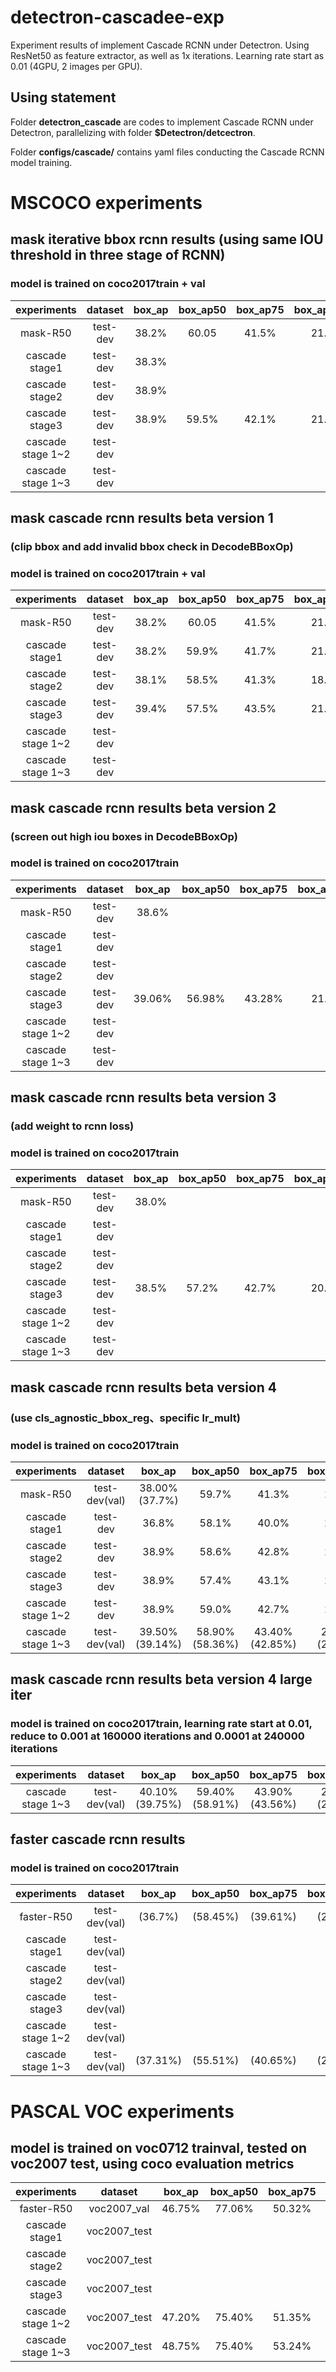 # detectron-cascadee-exp
Experiment results of implement Cascade RCNN under Detectron.
Using ResNet50 as feature extractor, as well as 1x iterations.
Learning rate start as 0.01 (4GPU, 2 images per GPU).

## Using statement
Folder **detectron_cascade** are codes to implement Cascade RCNN under Detectron, parallelizing with folder **$Detectron/detcectron**. 

Folder **configs/cascade/** contains yaml files conducting the Cascade RCNN model training.

# MSCOCO experiments
## mask iterative bbox rcnn results (using same IOU threshold in three stage of RCNN)
### model is trained on coco2017train + val
| experiments | dataset | box_ap | box_ap50 | box_ap75 | box_ap_small | box_ap_med | box_ap_large | mask_ap | mask_ap50 | mask_ap75 | mask_ap_small | mask_ap_med | mask_ap_large |
|:---:|:---:|:---:|:---:|:---:|:---:|:---:|:---:|:---:|:---:|:---:|:---:|:---:|:---:|
| mask-R50       | test-dev | 38.2% | 60.05 | 41.5% | 21.8% | 40.3% | 48.4% | 34.3% | 56.5% | 36.3% | 14.9% | 36.1% | 49.7% |
| cascade stage1 | test-dev | 38.3% |       |       |       |       |       | 34.2% |       |       |       |       |       |
| cascade stage2 | test-dev | 38.9% |       |       |       |       |       | 34.1% |       |       |       |       |       |
| cascade stage3 | test-dev | 38.9% | 59.5% | 42.1% | 21.5% | 40.7% | 50.2% | 34.0% | 56.1% | 35.9% | 14.8% | 35.5% | 49.5% |
| cascade stage 1~2 | test-dev |    |       |       |       |       |       |       |       |       |       |       |       |
| cascade stage 1~3 | test-dev |    |       |       |       |       |       |       |       |       |       |       |       |



## mask cascade rcnn results beta version 1
### (clip bbox and add invalid bbox check in DecodeBBoxOp)
### model is trained on coco2017train + val
| experiments | dataset | box_ap | box_ap50 | box_ap75 | box_ap_small | box_ap_med | box_ap_large | mask_ap | mask_ap50 | mask_ap75 | mask_ap_small | mask_ap_med | mask_ap_large |
|:---:|:---:|:---:|:---:|:---:|:---:|:---:|:---:|:---:|:---:|:---:|:---:|:---:|:---:|
| mask-R50       | test-dev | 38.2% | 60.05 | 41.5% | 21.8% | 40.3% | 48.4% | 34.3% | 56.5% | 36.3% | 14.9% | 36.1% | 49.7% |
| cascade stage1 | test-dev | 38.2% | 59.9% | 41.7% | 21.7% | 40.4% | 48.4% | 34.2% | 56.4% | 36.1% | 15.0% | 36.0% | 49.5% |
| cascade stage2 | test-dev | 38.1% | 58.5% | 41.3% | 18.2% | 39.7% | 53.4% | 34.7% | 56.5% | 36.8% | 15.1% | 36.5% | 50.6% |
| cascade stage3 | test-dev | 39.4% | 57.5% | 43.5% | 21.4% | 41.2% | 51.1% | 34.2% | 55.0% | 36.4% | 14.7% | 35.9% | 49.9% |
| cascade stage 1~2 | test-dev |    |       |       |       |       |       |       |       |       |       |       |       |
| cascade stage 1~3 | test-dev |    |       |       |       |       |       |       |       |       |       |       |       |



## mask cascade rcnn results beta version 2
### (screen out high iou boxes in DecodeBBoxOp)
### model is trained on coco2017train
| experiments | dataset | box_ap | box_ap50 | box_ap75 | box_ap_small | box_ap_med | box_ap_large | mask_ap | mask_ap50 | mask_ap75 | mask_ap_small | mask_ap_med | mask_ap_large |
|:---:|:---:|:---:|:---:|:---:|:---:|:---:|:---:|:---:|:---:|:---:|:---:|:---:|:---:|
| mask-R50       | test-dev | 38.6%  |        |        |        |        |        | 34.5%  |        |        |        |        |        |
| cascade stage1 | test-dev |        |        |        |        |        |        |        |        |        |        |        |        |
| cascade stage2 | test-dev |        |        |        |        |        |        |        |        |        |        |        |        |
| cascade stage3 | test-dev | 39.06% | 56.98% | 43.28% | 21.86% | 41.54% | 52.41% | 34.20% | 54.47% | 36.65% | 15.11% | 36.47% | 51.51% | 
| cascade stage 1~2 | test-dev |     |        |        |        |        |        |        |        |        |        |        |        |
| cascade stage 1~3 | test-dev |     |        |        |        |        |        |        |        |        |        |        |        |



## mask cascade rcnn results beta version 3
### (add weight to rcnn loss)
### model is trained on coco2017train
| experiments | dataset | box_ap | box_ap50 | box_ap75 | box_ap_small | box_ap_med | box_ap_large | mask_ap | mask_ap50 | mask_ap75 | mask_ap_small | mask_ap_med | mask_ap_large |
|:---:|:---:|:---:|:---:|:---:|:---:|:---:|:---:|:---:|:---:|:---:|:---:|:---:|:---:|
| mask-R50       | test-dev | 38.0% |        |        |        |        |        | 34.5%  |        |        |        |        |        |
| cascade stage1 | test-dev |        |        |        |        |        |        |        |        |        |        |        |        |
| cascade stage2 | test-dev |        |        |        |        |        |        |        |        |        |        |        |        |
| cascade stage3 | test-dev | 38.5% | 57.2% | 42.7% | 20.9% | 40.7% | 49.1% |        |        |        |        |        |        |
| cascade stage 1~2 | test-dev |     |        |        |        |        |        |        |        |        |        |        |        |
| cascade stage 1~3 | test-dev |     |        |        |        |        |        |        |        |        |        |        |        |



## mask cascade rcnn results beta version 4
### (use cls_agnostic_bbox_reg、specific lr_mult)
### model is trained on coco2017train
| experiments | dataset | box_ap | box_ap50 | box_ap75 | box_ap_small | box_ap_med | box_ap_large | mask_ap | mask_ap50 | mask_ap75 | mask_ap_small | mask_ap_med | mask_ap_large |
|:---:|:---:|:---:|:---:|:---:|:---:|:---:|:---:|:---:|:---:|:---:|:---:|:---:|:---:|
| mask-R50 | test-dev(val) | 38.00%(37.7%) | 59.7% | 41.3% | 21.2% | 40.2% | 48.1% | 34.20%(33.9%) | 56.4% | 36.0% | 14.8% | 36.0% | 49.7% |
| cascade stage1 | test-dev | 36.8% | 58.1% | 40.0% | 20.3% | 39.0% | 47.2% | 33.5% | 54.9% | 35.4% | 14.3% | 35.2% | 48.2% |
| cascade stage2 | test-dev | 38.9% | 58.6% | 42.8% | 21.0% | 40.9% | 50.5% | 34.4% | 55.6% | 36.6% | 14.5% | 36.0% | 50.2% |
| cascade stage3 | test-dev | 38.9% | 57.4% | 43.1% | 20.8% | 40.8% | 51.0% | 34.3% | 54.7% | 36.7% | 14.4% | 35.8% | 50.0% |
| cascade stage 1~2 | test-dev | 38.9% | 59.0% | 42.7% | 21.3% | 41.0% | 50.5% | 34.4% | 55.8% | 36.5% | 14.6% | 36.0% | 50.3% |
| cascade stage 1~3 | test-dev(val) | 39.50%(39.14%) | 58.90%(58.36%) | 43.40%(42.85%) | 21.50%(21.41%) | 41.40%(41.52%) | 51.30%(53.03%) | 34.60%(34.37%) | 55.80%(55.22%) | 36.80%(36.57%) | 14.80%(15.17%) | 36.20%(36.5%) | 50.40%(52.09%) |


## mask cascade rcnn results beta version 4 large iter
### model is trained on coco2017train, learning rate start at 0.01, reduce to 0.001 at 160000 iterations and 0.0001 at 240000 iterations
| experiments | dataset | box_ap | box_ap50 | box_ap75 | box_ap_small | box_ap_med | box_ap_large | mask_ap | mask_ap50 | mask_ap75 | mask_ap_small | mask_ap_med | mask_ap_large |
|:---:|:---:|:---:|:---:|:---:|:---:|:---:|:---:|:---:|:---:|:---:|:---:|:---:|:---:|
| cascade stage 1~3 | test-dev(val) | 40.10%(39.75%) | 59.40%(58.91%) | 43.90%(43.56%) | 22.00%(21.78%) | 41.90%(42.13%) | 51.90%(54.24%) | 35.00%(34.73%) | 56.30%(55.82%) | 37.20%(36.90%) | 15.10%(14.85%) | 36.60%(36.93%) | 51.00%(53.20%) |


## faster cascade rcnn results
### model is trained on coco2017train
| experiments | dataset | box_ap | box_ap50 | box_ap75 | box_ap_small | box_ap_med | box_ap_large |
|:---:|:---:|:---:|:---:|:---:|:---:|:---:|:---:|
| faster-R50 | test-dev(val) | (36.7%) | (58.45%) | (39.61%) | (21.12%) | (39.85%) | (48.13%) |
| cascade stage1 | test-dev(val) |  |  |  |  |  |  |
| cascade stage2 | test-dev(val) |  |  |  |  |  |  |
| cascade stage3 | test-dev(val) |  |  |  |  |  |  |
| cascade stage 1~2 | test-dev(val) |  |  |  |  |  |  |
| cascade stage 1~3 | test-dev(val) | (37.31%) | (55.51%) | (40.65%) | (20.30%) | (39.87%) | (49.21%) |


# PASCAL VOC experiments
## model is trained on voc0712 trainval, tested on voc2007 test, using coco evaluation metrics
| experiments | dataset | box_ap | box_ap50 | box_ap75 | box_ap_small | box_ap_med | box_ap_large |
|:---:|:---:|:---:|:---:|:---:|:---:|:---:|:---:|
| faster-R50 | voc2007_val | 46.75% | 77.06% | 50.32% | 16.54% | 35.10% | 54.36% |
| cascade stage1 | voc2007_test |  |  |  |  |  |  |
| cascade stage2 | voc2007_test |  |  |  |  |  |  |
| cascade stage3 | voc2007_test |  |  |  |  |  |  |
| cascade stage 1~2 | voc2007_test | 47.20% | 75.40% | 51.35% | 16.45% | 34.68% | 55.06% |
| cascade stage 1~3 | voc2007_test | 48.75% | 75.40% | 53.24% | 16.93% | 35.56% | 56.82% |

